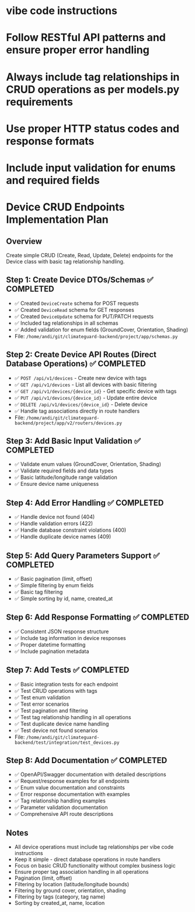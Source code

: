 # vibe code instructions
# Follow RESTful API patterns and ensure proper error handling
# Always include tag relationships in CRUD operations as per models.py requirements
# Use proper HTTP status codes and response formats
# Include input validation for enums and required fields

# Device CRUD Endpoints Implementation Plan

## Overview
Create simple CRUD (Create, Read, Update, Delete) endpoints for the Device class with basic tag relationship handling.

## Step 1: Create Device DTOs/Schemas ✅ COMPLETED
- ✅ Created `DeviceCreate` schema for POST requests
- ✅ Created `DeviceRead` schema for GET responses  
- ✅ Created `DeviceUpdate` schema for PUT/PATCH requests
- ✅ Included tag relationships in all schemas
- ✅ Added validation for enum fields (GroundCover, Orientation, Shading)
- File: `/home/andi/git/climateguard-backend/project/app/schemas.py`

## Step 2: Create Device API Routes (Direct Database Operations) ✅ COMPLETED
- ✅ `POST /api/v1/devices` - Create new device with tags
- ✅ `GET /api/v1/devices` - List all devices with basic filtering
- ✅ `GET /api/v1/devices/{device_id}` - Get specific device with tags
- ✅ `PUT /api/v1/devices/{device_id}` - Update entire device
- ✅ `DELETE /api/v1/devices/{device_id}` - Delete device
- ✅ Handle tag associations directly in route handlers
- File: `/home/andi/git/climateguard-backend/project/app/v2/routers/devices.py`

## Step 3: Add Basic Input Validation ✅ COMPLETED
- ✅ Validate enum values (GroundCover, Orientation, Shading)
- ✅ Validate required fields and data types
- ✅ Basic latitude/longitude range validation
- ✅ Ensure device name uniqueness

## Step 4: Add Error Handling ✅ COMPLETED
- ✅ Handle device not found (404)
- ✅ Handle validation errors (422)
- ✅ Handle database constraint violations (400)
- ✅ Handle duplicate device names (409)

## Step 5: Add Query Parameters Support ✅ COMPLETED
- ✅ Basic pagination (limit, offset)
- ✅ Simple filtering by enum fields
- ✅ Basic tag filtering
- ✅ Simple sorting by id, name, created_at

## Step 6: Add Response Formatting ✅ COMPLETED
- ✅ Consistent JSON response structure
- ✅ Include tag information in device responses
- ✅ Proper datetime formatting
- ✅ Include pagination metadata

## Step 7: Add Tests ✅ COMPLETED
- ✅ Basic integration tests for each endpoint
- ✅ Test CRUD operations with tags
- ✅ Test enum validation
- ✅ Test error scenarios
- ✅ Test pagination and filtering
- ✅ Test tag relationship handling in all operations
- ✅ Test duplicate device name handling
- ✅ Test device not found scenarios
- File: `/home/andi/git/climateguard-backend/test/integration/test_devices.py`

## Step 8: Add Documentation ✅ COMPLETED
- ✅ OpenAPI/Swagger documentation with detailed descriptions
- ✅ Request/response examples for all endpoints
- ✅ Enum value documentation and constraints
- ✅ Error response documentation with examples
- ✅ Tag relationship handling examples
- ✅ Parameter validation documentation
- ✅ Comprehensive API route descriptions

## Notes
- All device operations must include tag relationships per vibe code instructions
- Keep it simple - direct database operations in route handlers
- Focus on basic CRUD functionality without complex business logic
- Ensure proper tag association handling in all operations
- Pagination (limit, offset)
- Filtering by location (latitude/longitude bounds)
- Filtering by ground cover, orientation, shading
- Filtering by tags (category, tag name)
- Sorting by created_at, name, location